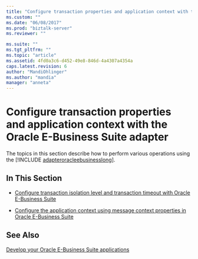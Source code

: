 ```yaml
---
title: "Configure transaction properties and application context with the Oracle E-Business Suite adapter | Microsoft Docs"
ms.custom: ""
ms.date: "06/08/2017"
ms.prod: "biztalk-server"
ms.reviewer: ""

ms.suite: ""
ms.tgt_pltfrm: ""
ms.topic: "article"
ms.assetid: 4fd0a3c6-d452-49e8-846d-4a4307a4354a
caps.latest.revision: 6
author: "MandiOhlinger"
ms.author: "mandia"
manager: "anneta"
---
```

# Configure transaction properties and application context with the Oracle E-Business Suite adapter
The topics in this section describe how to perform various operations using the [!INCLUDE [adapteroracleebusinesslong](../../includes/adapteroracleebusinesslong-md.md)].  
  
## In This Section  
  
-   [Configure transaction isolation level and transaction timeout with Oracle E-Business Suite](../../adapters-and-accelerators/adapter-oracle-ebs/configure-transaction-isolation-level-and-transaction-timeout-with-oracle-ebs.md)  
  
-   [Configure the application context using message context properties in Oracle E-Business Suite](../../adapters-and-accelerators/adapter-oracle-ebs/configure-application-context-using-message-context-properties-in-oracle-ebs.md)  
  
## See Also  
[Develop your Oracle E-Business Suite applications](../../adapters-and-accelerators/adapter-oracle-ebs/develop-your-oracle-e-business-suite-applications.md)